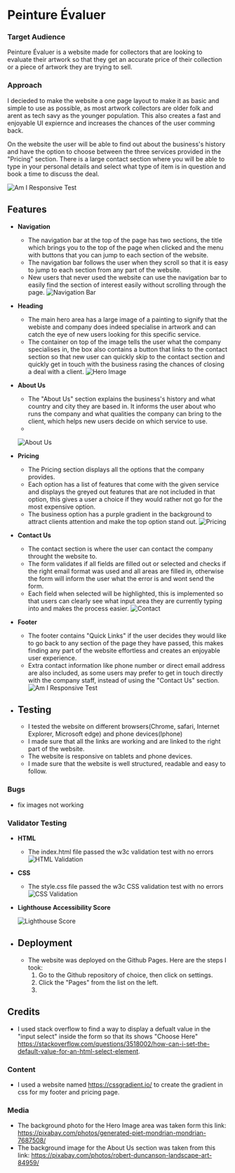 # __Peinture Évaluer__

### __Target Audience__
Peinture Évaluer is a website made for collectors that are looking to evaluate their artwork so that they get an accurate price of their collection or a piece of artwork they are trying to sell.

### __Approach__
I decieded to make the website a one page layout to make it as basic and simple to use as possible, as most artwork collectors are older folk and arent as tech savy as the younger population. This also creates a fast and enjoyable UI expiernce and increases the chances of the user comming back.

On the website the user will be able to find out about the business's history and have the option to choose between the three services provided in the "Pricing" section. There is a large contact section where you will be able to type in your personal details and select what type of item is in question and book a time to discuss the deal.

![Am I Responsive Test](/assets/images/WebsiteForProjectamiresponsive.JPG)

## __Features__

- __Navigation__
    - The navigation bar at the top of the page has two sections, the title which brings you to the top of the page when clicked and the menu with buttons that you can jump to each section of the website.
    - The navigation bar follows the user when they scroll so that it is easy to jump to each section from any part of the website.
    - New users that never used the website can use the navigation bar to easily find the section of interest easily without scrolling through the page.
    ![Navigation Bar](/assets/images/navbar.PNG)

- __Heading__
    - The main hero area has a large image of a painting to signify that the webiste and company does indeed specialise in artwork and can catch the eye of new users looking for this specific service.
    - The container on top of the image tells the user what the company specialises in, the box also contains a button that links to the contact section so that new user can quickly skip to the contact section and quickly get in touch with the business rasing the chances of closing a deal with a client.
    ![Hero Image](/assets/images/READMEheroimage.JPG)

- __About Us__
    - The "About Us" section explains the business's history and what country and city they are based in. It informs the user about who runs the company and what qualities the company can bring to the client, which helps new users decide on which service to use.
    - 
    ![About Us](/assets/images/aboutus.PNG)

- __Pricing__
    - The Pricing section displays all the options that the company provides.
    - Each option has a list of features that come with the given service and displays the greyed out features that are not included in that option, this gives a user a choice if they would rather not go for the most expensive option.
    - The business option has a purple gradient in the background to attract clients attention and make the top option stand out.
    ![Pricing](/assets/images/pricing.JPG)

- __Contact Us__
    - The contact section is where the user can contact the company throught the website to.
    - The form validates if all fields are filled out or selected and checks if the right email format was used and all areas are filled in, otherwise the form will inform the user what the error is and wont send the form.
    - Each field when selected will be highlighted, this is implemented so that users can clearly see what input area they are currently typing into and makes the process easier.
    ![Contact](/assets/images/contactus.JPG)

- __Footer__
    - The footer contains "Quick Links" if the user decides they would like to go back to any section of the page they have passed, this makes finding any part of the website effortless and creates an enjoyable user experience. 
    - Extra contact information like phone number or direct email address are also included, as some users may prefer to get in touch directly with the company staff, instead of using the "Contact Us" section.
    ![Am I Responsive Test](/assets/images/footer.PNG)

- ## __Testing__
    - I tested the website on different browsers(Chrome, safari, Internet Explorer, Microsoft edge) and phone devices(Iphone)
    - I made sure that all the links are working and are linked to the right part of the website.
    - The website is responsive on tablets and phone devices.
    - I made sure that the website is well structured, readable and easy to follow.

### __Bugs__
- fix images not working

### __Validator Testing__
- __HTML__
    - The index.html file passed the w3c validation test with no errors
    ![HTML Validation](/assets/images/htmlvalidation.JPG)
- __CSS__
    - The style.css file passed the w3c CSS validation  test with no errors
    ![CSS Validation](/assets/images/cssvalidation.JPG)
- __Lighthouse Accessibility Score__

    ![Lighthouse Score](/assets/images/lighthousetest.JPG)

- ## __Deployment__
    - The website was deployed on the Github Pages. Here are the steps I took:
        1. Go to the Github repository of choice, then click on settings.
        2. Click the "Pages" from the list on the left.
        3. 

## __Credits__

- I used stack overflow to find a way to display a defualt value in the "input select"  inside the form so that its shows "Choose Here" https://stackoverflow.com/questions/3518002/how-can-i-set-the-default-value-for-an-html-select-element.

### __Content__

- I used a website named https://cssgradient.io/ to create the gradient in css for my footer and pricing page.

### __Media__

- The background photo for the Hero Image area was taken form this link: https://pixabay.com/photos/generated-piet-mondrian-mondrian-7687508/
- The background image for the About Us section was taken from this link: https://pixabay.com/photos/robert-duncanson-landscape-art-84959/